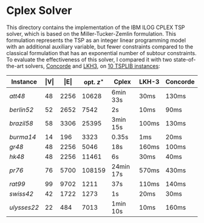 # Cplex Solver

This directory contains the implementation of the IBM ILOG CPLEX TSP solver, which is based on the Miller-Tucker-Zemlin formulation. This formulation represents the TSP as an integer linear programming model with an additional auxiliary variable, but fewer constraints compared to the classical formulation that has an exponential number of subtour constraints. To evaluate the effectiveness of this solver, I compared it with two state-of-the-art solvers, [Concorde](https://www.math.uwaterloo.ca/tsp/concorde/index.html) and [LKH3](http://akira.ruc.dk/~keld/research/LKH/), on [10 TSPLIB instances](./Data/):

| Instance    | \|V\| |  \|E\| | opt. $z^{\star}$ | Cplex     | LKH-3 | Concorde |
|-------------|-----|------|------------------|-----------|-------|----------|
| *att48*     | 48  | 2256 | 10628            | 6min 33s  | 30ms  | 130ms    |
| *berlin52*  | 52  | 2652 | 7542             | 2s        | 10ms  | 90ms     |
| *brazil58*  | 58  | 3306 | 25395            | 3min 15s  | 100ms | 130ms    |
| *burma14*   | 14  | 196  | 3323             | 0.35s     | 1ms   | 20ms     |
| *gr48*      | 48  | 2256 | 5046             | 18s       | 160ms | 100ms    |
| *hk48*      | 48  | 2256 | 11461            | 6s        | 30ms  | 40ms     |
| *pr76*      | 76  | 5700 | 108159           | 24min 17s | 570ms | 430ms    |
| *rat99*     | 99  | 9702 | 1211             | 37s       | 110ms | 140ms    |
| *swiss42*   | 42  | 1722 | 1273             | 1s        | 20ms  | 30ms     |
| *ulysses22* | 22  | 484  | 7013             | 1min 10s  | 10ms  | 160ms    |